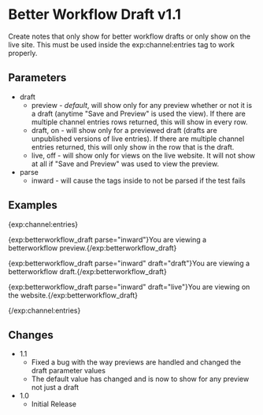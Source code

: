 # Better Workflow Draft v1.1 #

Create notes that only show for better workflow drafts or only show on the live site.  This must be used inside the exp:channel:entries tag to work properly.

## Parameters

* draft 
	* preview  - _default_, will show only for any preview whether or not it is a draft (anytime "Save and Preview" is used the view).  If there are multiple channel entries rows returned, this will show in every row.
	* draft, on - will show only for a previewed draft (drafts are unpublished versions of live entries).  If there are multiple channel entries returned, this will only show in the row that is the draft.
	* live, off - will show only for views on the live website.  It will not show at all if "Save and Preview" was used to view the preview.
* parse
	* inward - will cause the tags inside to not be parsed if the test fails

## Examples
{exp:channel:entries}

{exp:betterworkflow_draft parse="inward"}You are viewing a betterworkflow preview.{/exp:betterworkflow_draft}

{exp:betterworkflow_draft parse="inward" draft="draft"}You are viewing a betterworkflow draft.{/exp:betterworkflow_draft}

{exp:betterworkflow_draft parse="inward" draft="live"}You are viewing on the website.{/exp:betterworkflow_draft}

{/exp:channel:entries}

## Changes

* 1.1
	* Fixed a bug with the way previews are handled and changed the draft parameter values
	* The default value has changed and is now to show for any preview not just a draft
* 1.0
	* Initial Release